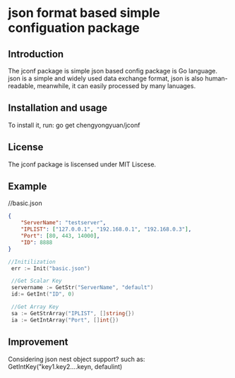 # json format based simple configuation package

Introduction
------------

The jconf package is simple json based config package is Go language.
json is a simple and widely used data exchange format, json is also
human-readable, meanwhile, it can easily processed by many lanuages.


Installation and usage
----------------------

To install it, run:
go get chengyongyuan/jconf

License
-------
The jconf package is liscensed under MIT Liscese.

Example
-------

//basic.json
```json
{
    "ServerName": "testserver",
    "IPLIST": ["127.0.0.1", "192.168.0.1", "192.168.0.3"],
    "Port": [80, 443, 14000],
    "ID": 8888
}
```
```Go
//Initilization
 err := Init("basic.json")

 //Get Scalar Key
 servername := GetStr("ServerName", "default")
 id:= GetInt("ID", 0)

 //Get Array Key
 sa := GetStrArray("IPLIST", []string{})
 ia := GetIntArray("Port", []int{})
 ```

 Improvement
 -----------

 Considering json nest object support? 
 such as:
 GetIntKey("key1.key2....keyn, defaulint)
